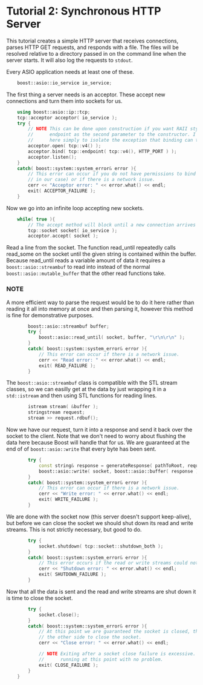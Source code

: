 
Tutorial 2: Synchronous HTTP Server
===================================

This tutorial creates a simple HTTP server that receives connections, parses HTTP GET requests, and
responds with a file. The files will be resolved relative to a directory passed in on the command
line when the server starts. It will also log the requests to `stdout`.

Every ASIO application needs at least one of these.

```cpp
    boost::asio::io_service io_service;
```

The first thing a server needs is an acceptor. These accept new connections and turn them into
sockets for us.

```cpp
    using boost::asio::ip::tcp;
    tcp::acceptor acceptor( io_service );
    try {
        // NOTE This can be done upon construction if you want RAII style code by passing the
        //      endpoint as the second parameter to the constructor. I have done it separately
        //      here simply to isolate the exception that binding can throw.
        acceptor.open( tcp::v4() );
        acceptor.bind( tcp::endpoint( tcp::v4(), HTTP_PORT ) );
        acceptor.listen();
    }
    catch( boost::system::system_error& error ){
        // This error can occur if you do not have permissions to bind to the socket specified (80
        // in our case) or if there is a network issue.
        cerr << "Acceptor error: " << error.what() << endl;
        exit( ACCEPTOR_FAILURE );
    }
```

Now we go into an infinite loop accepting new sockets.

```cpp
    while( true ){
        // The accept method will block until a new connection arrives at the port we are bound to.
        tcp::socket socket( io_service );
        acceptor.accept( socket );
```

Read a line from the socket. The function read_until repeatedly calls read_some on the socket until
the given string is contained within the buffer. Because read_until reads a variable amount of data
it requires a `boost::asio::streambuf` to read into instead of the normal
`boost::asio::mutable_buffer` that the other read functions take.

### NOTE ###
A more efficient way to parse the request would be to do it here rather than reading it all into
memory at once and then parsing it, however this method is fine for demonstrative purposes.

```cpp
        boost::asio::streambuf buffer;
        try {
            boost::asio::read_until( socket, buffer, "\r\n\r\n" );
        }
        catch( boost::system::system_error& error ){
            // This error can occur if there is a network issue.
            cerr << "Read error: " << error.what() << endl;
            exit( READ_FAILURE );
        }
```

The `boost::asio::streambuf` class is compatible with the STL stream classes, so we can easilly get
at the data by just wrapping it in a `std::istream` and then using STL functions for reading lines.

```cpp
        istream stream( &buffer );
        stringstream request;
        stream >> request.rdbuf();
```

Now we have our request, turn it into a response and send it back over the socket to the client.
Note that we don't need to worry about flushing the data here because Boost will handle that for us.
We are guaranteed at the end of of `boost::asio::write` that every byte has been sent.

```cpp
        try {
            const string& response = generateResponse( pathToRoot, request );
            boost::asio::write( socket, boost::asio::buffer( response ) );
        }
        catch( boost::system::system_error& error ){
            // This error can occur if there is a network issue.
            cerr << "Write error: " << error.what() << endl;
            exit( WRITE_FAILURE );
        }
```

We are done with the socket now (this server doesn't support keep-alive), but before we can close
the socket we should shut down its read and write streams. This is not strictly necessary, but good
to do.

```cpp
        try {
            socket.shutdown( tcp::socket::shutdown_both );
        }
        catch( boost::system::system_error& error ){
            // This error occurs if the read or write streams could not be shutdown for some reason.
            cerr << "Shutdown error: " << error.what() << endl;
            exit( SHUTDOWN_FAILURE );
        }
```

Now that all the data is sent and the read and write streams are shut down it is time to close the
socket.

```cpp
        try {
            socket.close();
        }
        catch( boost::system::system_error& error ){
            // At this point we are guaranteed the socket is closed, there was just an issue telling
            // the other side to close the socket.
            cerr << "Close error: " << error.what() << endl;

            // NOTE Exiting after a socket close failure is excessive. The server could continue
            //      running at this point with no problem.
            exit( CLOSE_FAILURE );
        }
    }
```

